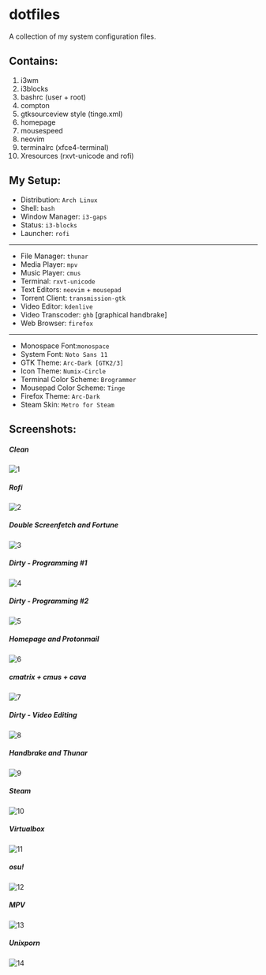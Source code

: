 # dotfiles
A collection of my system configuration files.



## Contains:
1. i3wm
2. i3blocks
3. bashrc (user + root)
4. compton
5. gtksourceview style (tinge.xml)
5. homepage
5. mousespeed
6. neovim
7. terminalrc (xfce4-terminal)
9. Xresources (rxvt-unicode and rofi)



## My Setup:

- Distribution: `Arch Linux`
- Shell: `bash`
- Window Manager: `i3-gaps`
- Status: `i3-blocks`
- Launcher: `rofi`

___

- File Manager: `thunar`
- Media Player: `mpv`
- Music Player: `cmus`
- Terminal: `rxvt-unicode`
- Text Editors: `neovim` + `mousepad`
- Torrent Client: `transmission-gtk`
- Video Editor: `kdenlive`
- Video Transcoder: `ghb` [graphical handbrake]
- Web Browser: `firefox`

___

- Monospace Font:`monospace`
- System Font: `Noto Sans 11`
- GTK Theme: `Arc-Dark [GTK2/3]`
- Icon Theme: `Numix-Circle`
- Terminal Color Scheme: `Brogrammer`
- Mousepad Color Scheme: `Tinge`
- Firefox Theme: `Arc-Dark`
- Steam Skin: `Metro for Steam`

## Screenshots:

##### Clean
![1](https://i.imgur.com/lkXnBoQ.png)
##### Rofi
![2](https://i.imgur.com/YchFP7Z.png)
##### Double Screenfetch and Fortune
![3](https://i.imgur.com/BAImNwO.png)
##### Dirty - Programming #1
![4](https://i.imgur.com/cmfEpvd.png)
##### Dirty - Programming #2
![5](https://i.imgur.com/QgrBJRj.png)
##### Homepage and Protonmail
![6](https://i.imgur.com/4C3evuY.png)
##### cmatrix + cmus + cava
![7](https://i.imgur.com/LOGoWrl.png)
##### Dirty - Video Editing
![8](https://i.imgur.com/W2HqocD.png)
##### Handbrake and Thunar
![9](https://i.imgur.com/nlESiaD.png)
##### Steam
![10](https://i.imgur.com/BfBTamE.png)
##### Virtualbox
![11](https://i.imgur.com/vQND9Y9.png)
##### osu!
![12](https://i.imgur.com/N0M7Yia.png)
##### MPV
![13](https://i.imgur.com/XXy0NVx.png)
##### Unixporn
![14](https://i.imgur.com/IwKDsd6.png)
